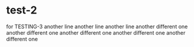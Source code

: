 # test-2
for TESTING-3
another line
another line
another line
another different one
another different one
another different one
another different one
another different one
